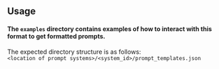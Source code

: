 ## Usage

#### The `examples` directory contains examples of how to interact with this format to get formatted prompts.

The expected directory structure is as follows:   
`<location of prompt systems>/<system_id>/prompt_templates.json`